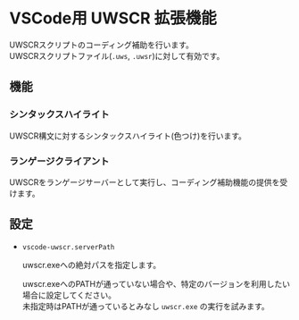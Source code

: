# VSCode用 UWSCR 拡張機能

UWSCRスクリプトのコーディング補助を行います。  
UWSCRスクリプトファイル(`.uws`, `.uwsr`)に対して有効です。

## 機能

### シンタックスハイライト

UWSCR構文に対するシンタックスハイライト(色つけ)を行います。

### ランゲージクライアント

UWSCRをランゲージサーバーとして実行し、コーディング補助機能の提供を受けます。

## 設定

- `vscode-uwscr.serverPath`  

    uwscr.exeへの絶対パスを指定します。
    
    uwscr.exeへのPATHが通っていない場合や、特定のバージョンを利用したい場合に設定してください。  
    未指定時はPATHが通っているとみなし `uwscr.exe` の実行を試みます。  

